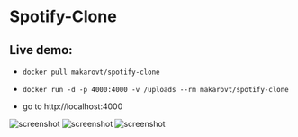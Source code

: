 # Spotify-Clone

## Live demo:
  - ```console
    docker pull makarovt/spotify-clone
  - ```console 
    docker run -d -p 4000:4000 -v /uploads --rm makarovt/spotify-clone
  - go to http://localhost:4000


![screenshot](https://res.cloudinary.com/powder-shopit/image/upload/v1642520681/Main_Page_ab5vl3.png)
![screenshot](https://res.cloudinary.com/powder-shopit/image/upload/v1642520682/Liked_Songs_Page_nllnfg.png)
![screenshot](https://res.cloudinary.com/powder-shopit/image/upload/v1642520681/Profile_c8kdfw.png)
